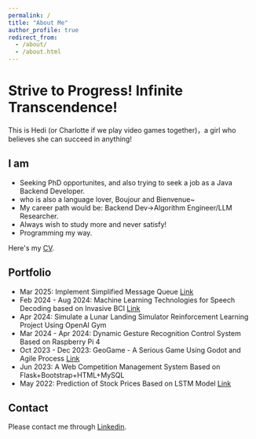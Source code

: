 ```yaml
---
permalink: /
title: "About Me"
author_profile: true
redirect_from: 
  - /about/
  - /about.html
---
```


Strive to Progress! Infinite Transcendence!
======
This is Hedi (or Charlotte if we play video games together)，a girl who believes she can succeed in anything!

## I am
- Seeking PhD opportunites, and also trying to seek a job as a Java Backend Developer. 
- who is also a language lover, Boujour and Bienvenue~
- My career path would be: Backend Dev->Algorithm Engineer/LLM Researcher. 
- Always wish to study more and never satisfy!
- Programming my way.

Here's my [CV](/files/resume.pdf).

## Portfolio
 - Mar 2025: Implement Simplified Message Queue [Link](https://github.com/CharlotteDiamond/Work-MQ)
 - Feb 2024 - Aug 2024: Machine Learning Technologies for Speech Decoding based on Invasive BCI [Link](https://github.com/CharlotteDiamond/BCI-Speech-Decoding)
 - Apr 2024: Simulate a Lunar Landing Simulator Reinforcement Learning Project Using OpenAI Gym
 - Mar 2024 - Apr 2024: Dynamic Gesture Recognition Control System Based on Raspberry Pi 4
 - Oct 2023 - Dec 2023: GeoGame - A Serious Game Using Godot and Agile Process [Link](https://github.com/CharlotteDiamond/Coursework-GeoGame)
 - Jun 2023: A Web Competition Management System Based on Flask+Bootstrap+HTML+MySQL
 - May 2022: Prediction of Stock Prices Based on LSTM Model [Link](https://github.com/CharlotteDiamond/Interest-Analysis_and_Predicton_for_Stocks_using_LSTM)


## Contact
Please contact me through [Linkedin](https://www.linkedin.com/in/hedi-h/).